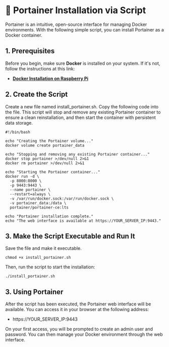 # 🚀 Portainer Installation via Script
Portainer is an intuitive, open-source interface for managing Docker environments. With the following simple script, you can install Portainer as a Docker container.

## 1\. Prerequisites
Before you begin, make sure **Docker** is installed on your system. If it's not, follow the instructions at this link:
  - **[Docker Installation on Raspberry Pi](https://github.com/wlanboy/raspberrypi/blob/main/docker.md)**
    
## 2. Create the Script
Create a new file named install_portainer.sh. Copy the following code into the file. This script will stop and remove any existing Portainer container to ensure a clean reinstallation, and then start the container with persistent data storage.

```
#!/bin/bash

echo "Creating the Portainer volume..."
docker volume create portainer_data

echo "Stopping and removing any existing Portainer container..."
docker stop portainer >/dev/null 2>&1
docker rm portainer >/dev/null 2>&1

echo "Starting the Portainer container..."
docker run -d \
  -p 8000:8000 \
  -p 9443:9443 \
  --name portainer \
  --restart=always \
  -v /var/run/docker.sock:/var/run/docker.sock \
  -v portainer_data:/data \
  portainer/portainer-ce:lts

echo "Portainer installation complete."
echo "The web interface is available at https://YOUR_SERVER_IP:9443."
```

## 3. Make the Script Executable and Run It
Save the file and make it executable.
```
chmod +x install_portainer.sh
```

Then, run the script to start the installation:
```
./install_portainer.sh
```

## 3. Using Portainer
After the script has been executed, the Portainer web interface will be available. You can access it in your browser at the following address:
* https://YOUR_SERVER_IP:9443

On your first access, you will be prompted to create an admin user and password. You can then manage your Docker environment through the web interface.
